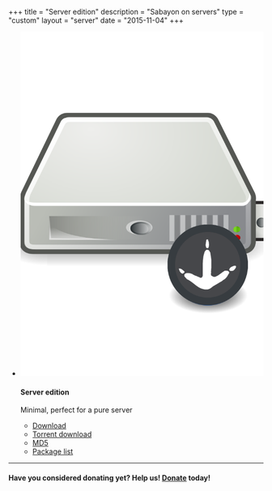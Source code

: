 +++
title = "Server edition"
description = "Sabayon on servers"
type = "custom"
layout = "server"
date = "2015-11-04"
+++

* [![](/img/sabayon-server.png)](http://dl.sabayon.org/stable/Sabayon_Linux_16.11_amd64_Server.iso)

    #### Server edition

    Minimal, perfect for a pure server
    * [Download](http://dl.sabayon.org/stable/Sabayon_Linux_16.11_amd64_Server.iso)
    * [Torrent download](http://dl.sabayon.org/stable/Sabayon_Linux_16.11_amd64_Server.iso.torrent)
    * [MD5](http://dl.sabayon.org/stable/Sabayon_Linux_16.11_amd64_Server.iso.md5)
    * [Package list](http://dl.sabayon.org/stable/Sabayon_Linux_16.11_amd64_Server.iso.pkglist)

<hr />

#### Have you considered donating yet? Help us! [Donate](/donate) today!
